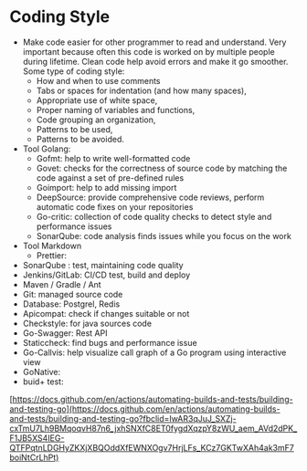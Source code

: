 # Coding Style

- Make code easier for other programmer to read and understand. Very important because often this code is worked on by multiple people during lifetime. Clean code help avoid errors and make it go smoother. Some type of coding style:
    - How and when to use comments
    - Tabs or spaces for indentation (and how many spaces),
    - Appropriate use of white space,
    - Proper naming of variables and functions,
    - Code grouping an organization,
    - Patterns to be used,
    - Patterns to be avoided.
- Tool Golang:
    - Gofmt: help to write well-formatted code
    - Govet: checks for the correctness of source code by matching the code against a set of pre-defined rules
    - Goimport: help to add missing import
    - DeepSource: provide comprehensive code reviews, perform automatic code fixes on your repositories
    - Go-critic: collection of code quality checks to detect style and performance issues
    - SonarQube: code analysis finds issues while you focus on the work
- Tool Markdown
    - Prettier:
- SonarQube : test, maintaining code quality
- Jenkins/GitLab: CI/CD test, build and deploy
- Maven / Gradle / Ant
- Git: managed source code
- Database: Postgrel, Redis
- Apicompat: check if changes suitable or not
- Checkstyle: for java sources code
- Go-Swagger: Rest API
- Staticcheck: find bugs and performance issue
- Go-Callvis: help visualize call graph of a Go program using interactive view
- GoNative:
- buid+ test:

[https://docs.github.com/en/actions/automating-builds-and-tests/building-and-testing-go](https://docs.github.com/en/actions/automating-builds-and-tests/building-and-testing-go?fbclid=IwAR3qJuJ_SXZj-cxTmU7Lh9BMqoqvH87n6_jxhSNXfC8ET0fygdXqzpY8zWU_aem_AVd2dPK_F1JB5XS4IEG-QTFPqtnLDGHyZKXjXBQOddXfEWNXOgv7HrjLFs_KCz7GKTwXAh4ak3mF7boiNtCrLhPt)
